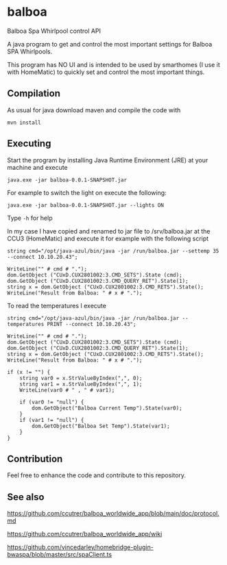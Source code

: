 # balboa

Balboa Spa Whirlpool control API

A java program to get and control the most important settings for Balboa SPA Whirlpools. 

This program has NO UI and is intended to be used by smarthomes (I use it with HomeMatic) to quickly set and control the most important things. 

## Compilation

As usual for java download maven and compile the code with

    mvn install
    
## Executing

Start the program by installing Java Runtime Environment (JRE) at your machine and execute

    java.exe -jar balboa-0.0.1-SNAPSHOT.jar
    
For example to switch the light on execute the following:

    java.exe -jar balboa-0.0.1-SNAPSHOT.jar --lights ON
    
Type ``-h`` for help

In my case I have copied and renamed to jar file to /srv/balboa.jar at the CCU3 (HomeMatic) and execute it for example with the following script


    string cmd="/opt/java-azul/bin/java -jar /run/balboa.jar --settemp 35 --connect 10.10.20.43";

    WriteLine("" # cmd # ".");
    dom.GetObject ("CUxD.CUX2801002:3.CMD_SETS").State (cmd);
    dom.GetObject ("CUxD.CUX2801002:3.CMD_QUERY_RET").State(1);
    string x = dom.GetObject ("CUxD.CUX2801002:3.CMD_RETS").State();
    WriteLine("Result from Balboa: " # x # ".");
    
To read the temperatures I execute

    string cmd="/opt/java-azul/bin/java -jar /run/balboa.jar --temperatures PRINT --connect 10.10.20.43";
    
    WriteLine("" # cmd # ".");
    dom.GetObject ("CUxD.CUX2801002:3.CMD_SETS").State (cmd);
    dom.GetObject ("CUxD.CUX2801002:3.CMD_QUERY_RET").State(1);
    string x = dom.GetObject ("CUxD.CUX2801002:3.CMD_RETS").State();
    WriteLine("Result from Balboa: " # x # ".");
    
    if (x != "") {
        string var0 = x.StrValueByIndex(",", 0);
        string var1 = x.StrValueByIndex(",", 1);
        WriteLine(var0 # " , " # var1);
    
        if (var0 != "null") {
            dom.GetObject("Balboa Current Temp").State(var0);
        }
        if (var1 != "null") {
            dom.GetObject("Balboa Set Temp").State(var1);
        }
    }


## Contribution

Feel free to enhance the code and contribute to this repository. 

## See also

https://github.com/ccutrer/balboa_worldwide_app/blob/main/doc/protocol.md

https://github.com/ccutrer/balboa_worldwide_app/wiki

https://github.com/vincedarley/homebridge-plugin-bwaspa/blob/master/src/spaClient.ts

